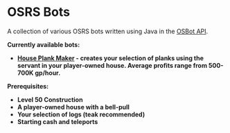 # OSRS Bots
A collection of various OSRS bots written using Java in the [OSBot API](https://osbot.org/api/ "OSBot API").

<b>Currently available bots:

 - [House Plank Maker](https://github.com/AdamBrodin/osrsbots/tree/master/HousePlankMaker "HousePlankMaker") - creates your selection of planks using the servant in your player-owned house. Average profits range from 500-700K gp/hour.

Prerequisites:
* Level 50 Construction
* A player-owned house with a bell-pull
* Your selection of logs (teak recommended)
* Starting cash and teleports
